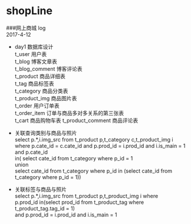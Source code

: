 # shopLine
###网上商城
log  <br/>
2017-4-12   <br/>

* day1 数据库设计 <br>
    t_user 用户表   
    t_blog 博客文章表  
    t_blog_comment 博客评论表  
    t_product 商品详细表  
    t_tag 商品标签表  
    t_category 商品分类表  
    t_product_img 商品图片表  
    t_order 用户订单表  
    t_order_item 订单与商品多对多关系的第三张表  
    t_cart 商品购物车表 
    t_product_comment 商品评论表
    
 * 关联查询类别与商品与照片 <br />
  select p.*,i.img_src from t_product p,t_category c,t_product_img i <br />
    where p.cate_id = c.cate_id and p.prod_id = i.prod_id and i.is_main = 1  <br/>
    and p.cate_id   <br />
    in(
    select cate_id from t_category where p_id = 1 <br />
    union <br />
    select cate_id from t_category where p_id in 
    (select cate_id from t_category where p_id = 1))  <br />
 * 关联标签与商品与照片  <br />
   select p.*,i.img_src from t_product p,t_product_img i
   where <br />
   p.prod_id in(select prod_id from t_product_tag where t_product_tag.tag_id = 1)<br />
   and p.prod_id = i.prod_id and i.is_main = 1
 
